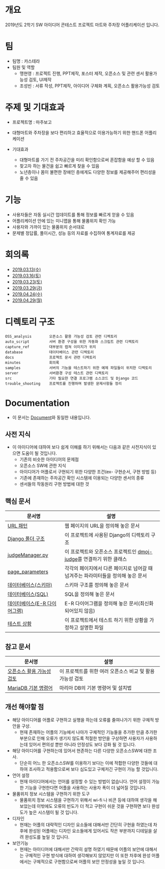 # 개요
2019년도 2학기 SW 아이디어 콘테스트 프로젝트 마트와 주차장 어플리케이션 입니다.

# 팀
- 팀명 : 카스테라
- 팀원 및 역할
    - 맹현영 : 프로젝트 진행, PPT제작, 포스터 제작, 오픈소스 및 관련 센서 활용가능성 검토, UI제작
    - 조성빈 : 서류 작성, PPT제작, 아이디어 구체화 계획, 오픈소스 활용가능성 검토
# 주제 및 기대효과
  - 프로젝트명 : 마주보고
  - 대형마트와 주차장을 보다 편리하고 효율적으로 이용가능하기 위한 핸드폰 어플리케이션
  
  - 기대효과
    - 대형마트를 가기 전 주차공간을 미리 확인함으로써 혼잡함을 예상 할 수 있음
    - 찾고자 하는 물건을 쉽고 빠르게 찾을 수 있음
    - 노년층이나 몸이 불편한 장애인 층에게도 다양한 정보를 제공해주어 편리성을 줄 수 있음
  
# 기능  
  - 사용자들은 자동 실시간 업데이트를 통해 정보를 빠르게 얻을 수 있음
  - 어플리케이션 안에 있는 미니맵을 통해 물품위치 확인 가능
  - 사용자와 가까이 있는 물품위치 순서대로
  - 문제별 정답률, 풀이시간, 성능 등의 자료를 수집하여 통계자료를 제공
    
# 회의록 
- [2019.03.13(수)](https://github.com/BJ-Lim/Capstone_Design/tree/master/minutes/1.md)
- [2019.03.16(토)](https://github.com/BJ-Lim/Capstone_Design/tree/master/minutes/2.md)
- [2019.03.23(토)](https://github.com/BJ-Lim/Capstone_Design/tree/master/minutes/3.md)
- [2019.03.29(금)](https://github.com/BJ-Lim/Capstone_Design/tree/master/minutes/4.md)
- [2019.04.24(수)](https://github.com/BJ-Lim/Capstone_Design/tree/master/minutes/5.md)
- [2019.04.29(월)](https://github.com/BJ-Lim/Capstone_Design/tree/master/minutes/6.md)

# 디렉토리 구조
```
OSS_analysis        오픈소스 활용 가능성 검토 관련 디렉토리
auto_script         서버 환경 구성을 위한 자동화 스크립트 관련 디렉토리
capture_ref         대부분의 캡쳐 이미지가 위치
database            데이터베이스 관련 디렉토리
docs                프로젝트 문서 관련 디렉토리
minutes             회의록
samples             서버의 기능을 테스트하기 위한 예제 파일들이 위치한 디렉토리
server              서버환경 구성 테스트 관련 디렉토리
src                 기타 필요한 연결 프로그램 소스코드 및 Django 코드
trouble_shooting    프로젝트를 진행하며 발생한 문제사항들 정리
```

# Documentation
- 이 문서는 [Document](https://github.com/BJ-Lim/Capstone_Design/tree/master/docs)와 동일한 내용입니다.

## 사전 지식
- 이 아이디어에 대하여 보다 쉽게 이해를 하기 위해서는 다음과 같은 사전지식이 있으면 도움이 될 것입니다.
  - 기존의 비슷한 아이디어의 문제점
  - 오픈소스 SW에 관한 지식
  - 아이디어가 어플로서 구현되기 위한 다양한 조건(ex- 구현순서, 구현 방법 등) 
  - 기존에 존재하는 주차공간 확인 시스템에 이용되는 다양한 센서의 종류
  - 센서들의 작동원리 구현 방법에 대한 것

## 핵심 문서
문서명 | 설명
---- | ----
[URL 패턴](https://github.com/BJ-Lim/Capstone_Design/blob/master/docs/URL_pattern.md) | 웹 페이지의 URL을 정의해 놓은 문서
[Django 폴더 구조](https://github.com/BJ-Lim/Capstone_Design/blob/master/docs/directory_structure.md) | 이 프로젝트에 사용된 Django의 디렉토리 구조
[judgeManager.py](https://github.com/BJ-Lim/Capstone_Design/blob/master/docs/judgeManager.md) | 이 프로젝트와 오픈소스 프로젝트인 [dmoj-judge](https://github.com/DMOJ/judge)를 연결하기 위한 클래스
[page_parameters](https://github.com/BJ-Lim/Capstone_Design/blob/master/docs/page_parameters.md) | 각각의 페이지에서 다른 페이지로 넘어갈 때 넘겨주는 파라미터들을 정의해 놓은 문서
[데이터베이스(스키마)](https://github.com/BJ-Lim/Capstone_Design/blob/master/database/database.md) | 스키마 구조를 정의해 놓은 문서
[데이터베이스(SQL)](https://github.com/BJ-Lim/Capstone_Design/tree/master/database) | SQL을 정의해 놓은 문서
[데이터베이스(E-R 다이어그램)](https://github.com/BJ-Lim/Capstone_Design/blob/master/database/ERD_0227_v3.PNG) | E-R 다이어그램을 정의해 놓은 문서(최신화 되어있지 않음)
[테스트 상황](https://github.com/BJ-Lim/Capstone_Design/blob/master/docs/test.md) | 이 프로젝트에서 테스트 하기 위한 상황을 가정하고 설명한 파일

## 참고 문서
문서명 | 설명
---- | ----
[오픈소스 활용 가능성 검토](https://github.com/BJ-Lim/Capstone_Design/tree/master/OSS_analysis) | 이 프로젝트를 위한 여러 오픈소스 비교 및 활용 가능성 검토
[MariaDB 기본 명령어](https://github.com/BJ-Lim/Capstone_Design/blob/master/database/db_command.md) | 마리아 DB의 기본 명령어 및 설치법

## 개선 해야할 점
- 해당 아이디어를 어플로 구현하고 실행을 하는데 오류를 줄여나가기 위한 구체적 방안을 구상.
  - 현재 존재하는 어플의 기능에서 나아가 구체적인 기능들을 추가한 만큼 추가한 부분으로 인해 오류가 생기지 않도록 적절한 방안을 구상하면 사용자가 사용하는데 있어서 편의성 뿐만 아니라 안정성도 보다 강화 될 것 입니다.
- 해당 아이디어를 구현하는데 있어서 현존하는 다른 다양한 오픈소스SW에 대한 조사.
  - 단순히 어느 한 오픈소스SW를 이용하기 보다는 이에 적합한 다양한 것들에 대하여 조사하고 적용함으로써 보다 심도있고 구체저긴 구현이 가능 할 것입니다.
- 언어 설정
  - 현재 아이디어에서는 언어를 설정할 수 있는 방법이 없습니다. 언어 설정이 가능한 기능을 구현한다면 어플을 사용하는 사용자 폭이 더 넓어질 것입니다.
- 물품위치 정보 시스템을 구현하기 위한 도구
  - 물품위치 정보 시스템을 구현하기 위해서 wi-fi 나 비콘 등에 대하여 생각을 해보았는데 이밖에도 오류의 빈도가 더 적고 구현이 쉬운 것을 구현하면 보다 완성도가 높은 시스템이 될 것 입니다.
- 디자인
  - 현재는 어플의 대략적인 디자인 요소들에 대해서만 간단히 구현을 하였는데 차후에 완성된 어플에는 디자인 요소들에게 있어서도 작은 부분까지 디테일을 살려 완성도를 높일 것 입니다. 
- 보안기능
  - 현재는 아이디어에 대해서만 간략히 설명 하였기 때문에 어플의 보안에 대해서는 구체적인 구현 방식에 대하여 생각해보지 않았지만 이 또한 차후에 완성 어플에서는 구체적으로 구현함으로써 어플의 보안 안정성을 높일 것 입니다.
